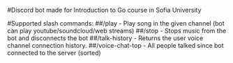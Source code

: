 #Discord bot made for Introduction to Go course in Sofia University

#Supported slash commands:
##/play <channel name> <url> - Play song in the given channel (bot can play youtube/soundcloud/web streams)
##/stop - Stops music from the bot and disconnects the bot
##/talk-history <user> - Returns the user voice channel connection history.
##/voice-chat-top - All people talked since bot connected to the server (sorted)
